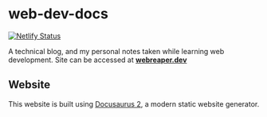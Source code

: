 # web-dev-docs

[![Netlify Status](https://api.netlify.com/api/v1/badges/6a99c7ba-177d-4f6c-8b52-ce00cedb7cc6/deploy-status)](https://app.netlify.com/sites/webreaper/deploys)

A technical blog, and my personal notes taken while learning web development. Site can be accessed at **[webreaper.dev](https://webreaper.dev/)**

## Website

This website is built using [Docusaurus 2](https://docusaurus.io/), a modern static website generator.
